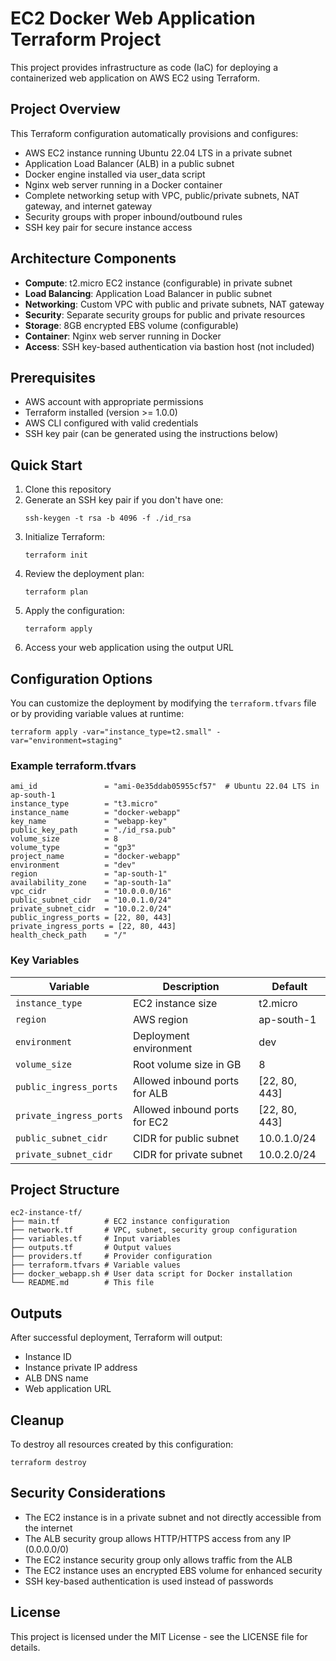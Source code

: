 # EC2 Docker Web Application Terraform Project

This project provides infrastructure as code (IaC) for deploying a containerized web application on AWS EC2 using Terraform.

## Project Overview

This Terraform configuration automatically provisions and configures:

- AWS EC2 instance running Ubuntu 22.04 LTS in a private subnet
- Application Load Balancer (ALB) in a public subnet
- Docker engine installed via user_data script
- Nginx web server running in a Docker container
- Complete networking setup with VPC, public/private subnets, NAT gateway, and internet gateway
- Security groups with proper inbound/outbound rules
- SSH key pair for secure instance access

## Architecture Components

- **Compute**: t2.micro EC2 instance (configurable) in private subnet
- **Load Balancing**: Application Load Balancer in public subnet
- **Networking**: Custom VPC with public and private subnets, NAT gateway
- **Security**: Separate security groups for public and private resources
- **Storage**: 8GB encrypted EBS volume (configurable)
- **Container**: Nginx web server running in Docker
- **Access**: SSH key-based authentication via bastion host (not included)

## Prerequisites

- AWS account with appropriate permissions
- Terraform installed (version >= 1.0.0)
- AWS CLI configured with valid credentials
- SSH key pair (can be generated using the instructions below)

## Quick Start

1. Clone this repository
2. Generate an SSH key pair if you don't have one:
   ```
   ssh-keygen -t rsa -b 4096 -f ./id_rsa
   ```
3. Initialize Terraform:
   ```
   terraform init
   ```
4. Review the deployment plan:
   ```
   terraform plan
   ```
5. Apply the configuration:
   ```
   terraform apply
   ```
6. Access your web application using the output URL

## Configuration Options

You can customize the deployment by modifying the `terraform.tfvars` file or by providing variable values at runtime:

```
terraform apply -var="instance_type=t2.small" -var="environment=staging"
```

### Example terraform.tfvars

```hcl
ami_id               = "ami-0e35ddab05955cf57"  # Ubuntu 22.04 LTS in ap-south-1
instance_type        = "t3.micro"
instance_name        = "docker-webapp"
key_name             = "webapp-key"
public_key_path      = "./id_rsa.pub"
volume_size          = 8
volume_type          = "gp3"
project_name         = "docker-webapp"
environment          = "dev"
region               = "ap-south-1"
availability_zone    = "ap-south-1a"
vpc_cidr             = "10.0.0.0/16"
public_subnet_cidr   = "10.0.1.0/24"
private_subnet_cidr  = "10.0.2.0/24"
public_ingress_ports = [22, 80, 443]
private_ingress_ports = [22, 80, 443]
health_check_path    = "/"
```

### Key Variables

| Variable | Description | Default |
|----------|-------------|---------|
| `instance_type` | EC2 instance size | t2.micro |
| `region` | AWS region | ap-south-1 |
| `environment` | Deployment environment | dev |
| `volume_size` | Root volume size in GB | 8 |
| `public_ingress_ports` | Allowed inbound ports for ALB | [22, 80, 443] |
| `private_ingress_ports` | Allowed inbound ports for EC2 | [22, 80, 443] |
| `public_subnet_cidr` | CIDR for public subnet | 10.0.1.0/24 |
| `private_subnet_cidr` | CIDR for private subnet | 10.0.2.0/24 |

## Project Structure

```
ec2-instance-tf/
├── main.tf          # EC2 instance configuration
├── network.tf       # VPC, subnet, security group configuration
├── variables.tf     # Input variables
├── outputs.tf       # Output values
├── providers.tf     # Provider configuration
├── terraform.tfvars # Variable values
├── docker_webapp.sh # User data script for Docker installation
└── README.md        # This file
```

## Outputs

After successful deployment, Terraform will output:
- Instance ID
- Instance private IP address
- ALB DNS name
- Web application URL

## Cleanup

To destroy all resources created by this configuration:

```
terraform destroy
```

## Security Considerations

- The EC2 instance is in a private subnet and not directly accessible from the internet
- The ALB security group allows HTTP/HTTPS access from any IP (0.0.0.0/0)
- The EC2 instance security group only allows traffic from the ALB
- The EC2 instance uses an encrypted EBS volume for enhanced security
- SSH key-based authentication is used instead of passwords

## License

This project is licensed under the MIT License - see the LICENSE file for details.